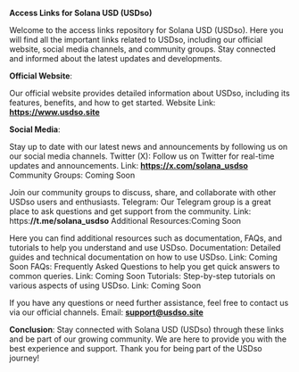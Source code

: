 **Access Links for Solana USD (USDso)**

Welcome to the access links repository for Solana USD (USDso). Here you will find all the important links related to USDso, including our official website, social media channels, and community groups. Stay connected and informed about the latest updates and developments.


**Official Website**:

Our official website provides detailed information about USDso, including its features, benefits, and how to get started.
Website Link: **https://www.usdso.site**


**Social Media**:

Stay up to date with our latest news and announcements by following us on our social media channels.
Twitter (X): Follow us on Twitter for real-time updates and announcements.
Link: **https://x.com/solana_usdso**
Community Groups: Coming Soon

Join our community groups to discuss, share, and collaborate with other USDso users and enthusiasts.
Telegram: Our Telegram group is a great place to ask questions and get support from the community.
Link: https:**//t.me/solana_usdso**
Additional Resources:Coming Soon

Here you can find additional resources such as documentation, FAQs, and tutorials to help you understand and use USDso.
Documentation: Detailed guides and technical documentation on how to use USDso.
Link: Coming Soon
FAQs: Frequently Asked Questions to help you get quick answers to common queries.
Link: Coming Soon
Tutorials: Step-by-step tutorials on various aspects of using USDso.
Link: Coming Soon

If you have any questions or need further assistance, feel free to contact us via our official channels.
Email: **support@usdso.site**


**Conclusion**:
Stay connected with Solana USD (USDso) through these links and be part of our growing community. We are here to provide you with the best experience and support. Thank you for being part of the USDso journey!

